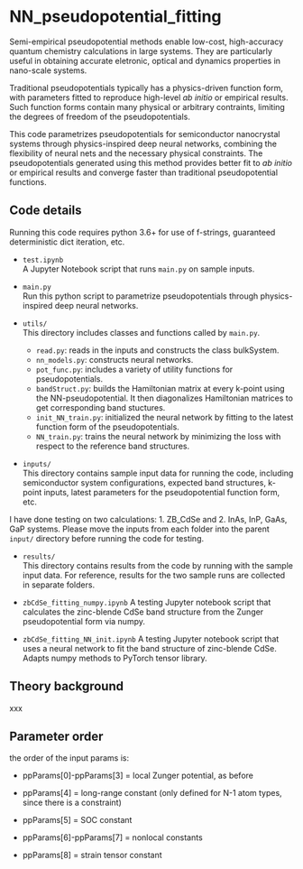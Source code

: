 # NN_pseudopotential_fitting
Semi-empirical pseudopotential methods enable low-cost, high-accuracy quantum chemistry calculations in large systems. They are particularly useful in obtaining accurate eletronic, optical and dynamics properties in nano-scale systems.   

Traditional pseudopotentials typically has a physics-driven function form, with parameters fitted to reproduce high-level *ab initio* or empirical results. Such function forms contain many physical or arbitrary contraints, limiting the degrees of freedom of the pseudopotentials. 

This code parametrizes pseudopotentials for semiconductor nanocrystal systems through physics-inspired deep neural networks, combining the flexibility of neural nets and the necessary physical constraints. The pseudopotentials generated using this method provides better fit to *ab initio* or empirical results and converge faster than traditional pseudopotential functions. 

## Code details

Running this code requires python 3.6+ for use of f-strings, guaranteed 
deterministic dict iteration, etc.

- ``test.ipynb``  
A Jupyter Notebook script that runs ``main.py`` on sample inputs. 

- ``main.py``  
Run this python script to parametrize pseudopotentials through physics-inspired deep neural networks. 

- ``utils/``  
This directory includes classes and functions called by ``main.py``. 
    - ``read.py``: reads in the inputs and constructs the class bulkSystem. 
    - ``nn_models.py``: constructs neural networks. 
    - ``pot_func.py``: includes a variety of utility functions for pseudopotentials. 
    - ``bandStruct.py``: builds the Hamiltonian matrix at every k-point using the NN-pseudopotential. It then diagonalizes Hamiltonian matrices to get corresponding band stuctures. 
    - ``init_NN_train.py``: initialized the neural network by fitting to the latest function form of the pseudopotentials. 
    - ``NN_train.py``: trains the neural network by minimizing the loss with respect to the reference band structures. 

- ``inputs/``  
This directory contains sample input data for running the code, including semiconductor system configurations, expected band structures, k-point inputs, latest parameters for the pseudopotential function form, etc.   

I have done testing on two calculations: 1. ZB_CdSe and 2. InAs, InP, GaAs, GaP systems. Please move the inputs from each folder into the parent ``input/`` directory before running the code for testing. 

- ``results/``  
This directory contains results from the code by running with the sample input data. For reference, results for the two sample runs are collected in separate folders. 

- ``zbCdSe_fitting_numpy.ipynb``
A testing Jupyter notebook script that calculates the zinc-blende CdSe band structure from the Zunger pseudopotential form via numpy. 

- ``zbCdSe_fitting_NN_init.ipynb``
A testing Jupyter notebook script that uses a neural network to fit the band structure of zinc-blende CdSe. Adapts numpy methods to PyTorch tensor library. 

## Theory background

xxx


## Parameter order
the order of the input params is:

- ppParams[0]-ppParams[3] = local Zunger potential, as before

- ppParams[4] = long-range constant (only defined for N-1 atom types, since there is a constraint)

- ppParams[5] = SOC constant

- ppParams[6]-ppParams[7] = nonlocal constants

- ppParams[8] = strain tensor constant
